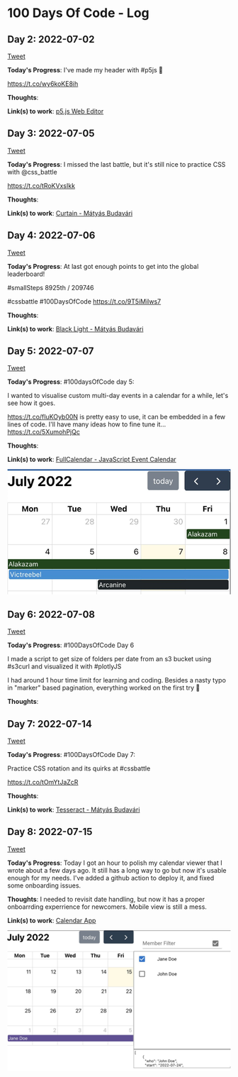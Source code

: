 # 100 Days Of Code - Log

## Day 2: 2022-07-02

[Tweet](https://twitter.com/BudavariMatyas/status/1543252557954514944)

**Today's Progress**: I've made my header with #p5js 👀

https://t.co/wy6koKE8ih

**Thoughts**: 

**Link(s) to work**: [p5.js Web Editor](https://editor.p5js.org/budavariam/full/0k6O1bWdc)

## Day 3: 2022-07-05

[Tweet](https://twitter.com/BudavariMatyas/status/1544366260342890497)

**Today's Progress**: I missed the last battle, but it's still nice to practice CSS with @css_battle 

https://t.co/tRoKVxsIkk

**Thoughts**: 

**Link(s) to work**: [Curtain - Mátyás Budavári](https://budavariam.github.io/css-battle-showcase/battles/19-spacing/109-curtain)

## Day 4: 2022-07-06

[Tweet](https://twitter.com/BudavariMatyas/status/1544758709561303041)

**Today's Progress**: At last got enough points to get into the global leaderboard!

#smallSteps 8925th / 209746

#cssbattle #100DaysOfCode 
https://t.co/9T5iMilws7

**Thoughts**: 

**Link(s) to work**: [Black Light - Mátyás Budavári](https://budavariam.github.io/css-battle-showcase/battles/19-spacing/113-black-light)

## Day 5: 2022-07-07

[Tweet](https://twitter.com/BudavariMatyas/status/1545117522613207043)

**Today's Progress**: #100daysOfCode day 5:

I wanted to visualise custom multi-day events in a calendar for a while, let's see how it goes.

https://t.co/fIuKOyb00N is pretty easy to use, it can be embedded in a few lines of code. 
I'll have many ideas how to fine tune it... https://t.co/5XumohPjQc

**Thoughts**: 

**Link(s) to work**: [FullCalendar - JavaScript Event Calendar](https://fullcalendar.io/)

![image of an embedded fullcalendar.io with random multiday events that have pokémon names as title and each pokémon having their own distinct color](assets/day-5.jpg)

## Day 6: 2022-07-08

[Tweet](https://twitter.com/BudavariMatyas/status/1545446006136897536)

**Today's Progress**: #100DaysOfCode Day 6

I made a script to get size of folders per date from an s3 bucket using #s3curl and visualized it with #plotlyJS

I had around 1 hour time limit for learning and coding. Besides a nasty typo in "marker" based pagination, everything worked on the first try 🎉

**Thoughts**: 

## Day 7: 2022-07-14

[Tweet](https://twitter.com/BudavariMatyas/status/1547713647815733250)

**Today's Progress**: #100DaysOfCode Day 7:

Practice CSS rotation and its quirks at #cssbattle 

https://t.co/tOmYtJaZcR

**Thoughts**: 

**Link(s) to work**: [Tesseract - Mátyás Budavári](https://budavariam.github.io/css-battle-showcase/battles/1-pilot/9-tesseract)

## Day 8: 2022-07-15

[Tweet](https://twitter.com/BudavariMatyas/status/1547993617137954822)

**Today's Progress**: Today I got an hour to polish my calendar viewer that I wrote about a few days ago. It still has a long way to go but now it's usable enough for my needs.
I've added a github action to deploy it, and fixed some onboarding issues.

**Thoughts**: I needed to revisit date handling, but now it has a proper onboarrding experrience for newcomers. Mobile view is still a mess.

**Link(s) to work**: [Calendar App](https://budavariam.github.io/absence-calendar/)

![Left side has a calendar in a monthly view with a week long event for Jane Doe. The right side has a member filter, 2 names, John Doe (unselected), and Jane Doe. There's a JSON input box in the bottom for the event data.](./assets/day8.jpeg)

